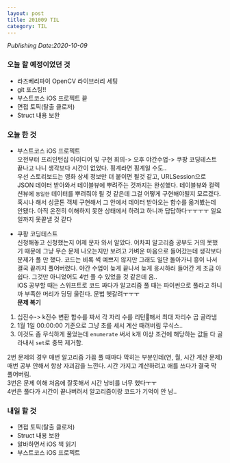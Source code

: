 ```yaml
---
layout: post
title: 201009 TIL
category: TIL
---
```

*Publishing Date:2020-10-09*

### 오늘 할 예정이었던 것
* 라즈베리파이 OpenCV 라이브러리 세팅
* git 포스팅!!
* 부스트코스 iOS 프로젝트 끝
* 면접 토픽(탈출 클로저)
* Struct 내용 보완

### 오늘 한 것
* 부스트코스 iOS 프로젝트  
오전부터 프리인턴십 아이디어 및 구현 회의-> 오후 야간수업-> 쿠팡 코딩테스트 끝나고 나니 생각보다 시간이 없었다. 핑계라면 핑계일 수도..  
우선 스토리보드는 영화 상세 정보만 더 붙이면 될것 같고, URLSession으로 JSON 데이터 받아와서 테이블뷰에 뿌려주는 것까지는 완성했다. 테이블뷰와 컬렉션뷰에 `동일한` 데이터를 뿌려줘야 될 것 같은데 그걸 어떻게 구현해야될지 모르겠다.  
혹시나 해서 싱글톤 객체 구현해서 그 안에서 데이터 받아오는 함수를 옮겨봤는데 안됐다. 아직 온전히 이해하지 못한 상태에서 하려고 하니까 답답하다ㅜㅜㅜㅜ 일요일까지 못끝낼 것 같다

* 쿠팡 코딩테스트  
신청해놓고 신청했는지 어제 문자 와서 알았다. 어차피 알고리즘 공부도 거의 못했기 때문에 그냥 무슨 문제 나오는지만 보려고 가벼운 마음으로 들어갔는데 생각보다 문제가 풀 만 했다. 코드는 비록 썩 예쁘지 않지만 그래도 일단 돌아가니 흥이 나서 결국 끝까지 풀어버렸다. 야간 수업이 늦게 끝나서 늦게 응시하러 들어간 게 조금 아쉽다. 그것만 아니었어도 4번 풀 수 있었을 것 같은데 음..  
iOS 공부할 때는 스위프트로 코드 짜다가 알고리즘 풀 때는 파이썬으로 풀라고 하니까 부족한 머리가 딩딩 울린다. 문법 헷갈려ㅜㅜㅜ   
**문제 복기**   
1. 십진수-> k진수 변환 함수를 짜서 각 자리 수를 리턴해서 최대 자리수 곱 골라냄
2. 1월 1일 00:00:00 기준으로 그냥 초를 세서 계산 때려버림 무식스..
3. 이것도 좀 무식하게 풀었는데 `enumerate` 써서 k개 이상 조건에 해당하는 값들 다 골라내서 `set`로 중복 제거함.


2번 문제의 경우 매번 알고리즘 가끔 풀 때마다 막히는 부분인데(연, 월, 시간 계산 문제) 매번 공부 안해서 항상 자괴감을 느낀다. 시간 가지고 계산하려고 애를 쓰다가 결국 막 풀어버림.  
3번은 문제 이해 처음에 잘못해서 시간 낭비를 너무 했다ㅜㅜ  
4번은 풀다가 시간이 끝나버려서 알고리즘이랑 코드가 기억이 안 남..


### 내일 할 것
* 면접 토픽(탈출 클로저)
* Struct 내용 보완
* 알바하면서 iOS 책 읽기
* 부스트코스 iOS 프로젝트 

